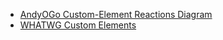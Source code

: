 ﻿

- [AndyOGo Custom-Element Reactions Diagram](https://andyogo.github.io/custom-element-reactions-diagram/)
- [WHATWG Custom Elements](https://html.spec.whatwg.org/multipage/custom-elements.html#custom-element-reactions)
